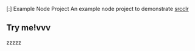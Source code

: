 [:] Example Node Project
An example node project to demonstrate [srcclr](https://www.srcclr.com)
## Try me!vvv
zzzzz

